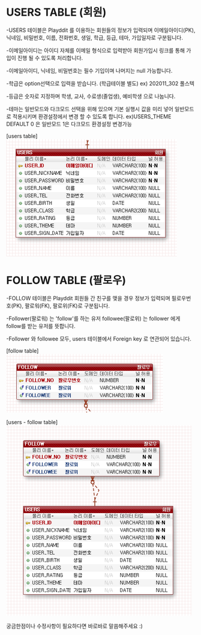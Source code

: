 # USERS TABLE (회원)
-USERS 테이블은 Playddit 를 이용하는 회원들의 정보가 입력되며 이메일아이디(PK), 닉네임, 비밀번호, 이름, 전화번호, 생일,
 학급, 등급, 테마, 가입일자로 구분됩니다.

 -이메일아이디는 아이디 자체를 이메일 형식으로 입력받아
 회원가입시 링크를 통해 가입이 진행 될 수 있도록 처리합니다.

-이메일아이디, 닉네임, 비밀번호는 필수 기입이며 나머지는 null 가능합니다.

-학급은 option선택으로 입력을 받습니다. (학급테이블 별도)
ex) 202011_302 풀스텍

-등급은 숫자로 지정하며 학생, 교사, 수료생(졸업생), 예비학생 으로 나눕니다.

-테마는 일반모드와 다크모드 선택을 위해 있으며 기본 실행시 값을 미리 넣어 일반모드로 적용시키며 환경설정에서 변경 할 수 있도록 합니다.
ex)USERS_THEME DEFAULT 0 은 일반모드 1은 다크모드 환경설정 변경가능  

[users table]
![img](USERS.png)


# FOLLOW TABLE (팔로우)
-FOLLOW 테이블은 Playddit 회원들 간 친구를 맺을 경우 정보가 입력되며 필로우번호(PK), 팔로워(FK), 팔로위(FK)로 구분됩니다.

-Follower(팔로워) 는 'follow'를 하는 유저 followee(팔로위) 는 follower 에게 follow를 받는 유저를 뜻합니다.

-Follower 와 followee 모두, users 테이블에서 Foreign key 로 연관되어 있습니다.


[follow table]
![img](FOLLOW.png)

[users - follow table]
![img](USERS_FOLLOW.png)

궁금한점이나 수정사항이 필요하다면 바로바로 말씀해주세요 :)
